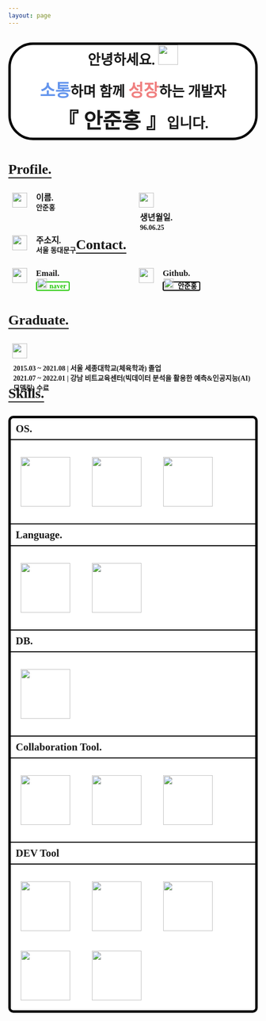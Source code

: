 ```yaml
---
layout: page
---
```

<style type="text/css">
.box{float: left; padding-top: 5px; padding-bottom: 5px; padding-left: 8px; padding-right: 8px; border-radius:15px}
.text{font: normal bold 1.2em/1.2em 'sans-serif'; float: left; padding-left:10px; padding-top:6px}
.img{padding:20px; width:100px; height:100px}
.skill{font: normal bold 1.5em/0em 'sans-serif'; text-align:left; padding-left:10px;}
.line{height:2px; background-color:black; border-color:black;}
</style>
<br>
<div style="background-color: white; border-radius:50px; border:5px solid black;">
<div style="font: normal bold 2em/2em 'sans-serif'; text-align:center;">
안녕하세요. 
<img height=40 src="https://camo.githubusercontent.com/e8e7b06ecf583bc040eb60e44eb5b8e0ecc5421320a92929ce21522dbc34c891/68747470733a2f2f6d656469612e67697068792e636f6d2f6d656469612f6876524a434c467a6361737252346961377a2f67697068792e676966">
<br>
<span style="color:CornflowerBlue; float:center; font: normal bold 1.2em/1.2em 'sans-serif';">소통</span>하며 함께 <span style="color:LightCoral; float:center; font: normal bold 1.2em/1.2em 'sans-serif';;">성장</span>하는 개발자 <span style="font: normal bold 1.5em/1.5em 'sans-serif'; float:center;">
<br>『 안준홍 』</span>입니다. 
</div>
</div>
<br>

<p style="font: normal bold 2em/1em 'sans-serif'; text-align:left; text-decoration: underline; text-underline-position:under;">
Profile.
</p>

<div class="box">
    <img src="https://user-images.githubusercontent.com/83000975/153437869-0da80e9c-e935-418e-8e62-b9b36869980a.png" height=30 width=30>
</div>
<div class="text" style="width: 200px;">
이름. <br> 
<div>
<sub>안준홍</sub>
</div>
</div>
<div class="box">
    <img src="https://user-images.githubusercontent.com/83000975/153437871-1d7331fe-6613-467c-a9c1-2ef092fc3848.jpg" height=30 width=30>
</div>
<div class="text" style="width: 200px;">
생년월일. <br> <sub>96.06.25</sub>
</div>
<div class="box">
    <img src="https://user-images.githubusercontent.com/83000975/153437873-509a68c4-1b8b-4db3-86f6-2fcce08a6bb1.jpg" height=30 width=30>
</div>
<div class="text">
주소지. <br> <sub>서울 동대문구</sub>
</div>

<br>
<br>
<br>
<br>

<p style="font: normal bold 2em/1em 'sans-serif'; text-align:left; text-decoration: underline; text-underline-position:under;">
Contact.
</p>
<div class="box">
    <img src="https://user-images.githubusercontent.com/83000975/153439370-563972e4-8f2e-4c18-b96c-ab68029fcf90.jpg" height=30 width=30>
</div>
<div class="text" style="width: 200px;">
Email.
<br>
<sub>
<a style="color:#1EC800; background-color:white; text-decoration:none; border-radius:3px; border:2px solid #1EC800; padding-right:5px;" href="mailto:junhong625@gmail.com">
<img style="float:cneter; margin-right:5px; margin-bottom:-5px;" height=20 src="https://user-images.githubusercontent.com/83000975/165331894-94882dfe-bc91-44ee-9112-6bebc1e1102f.png">naver 
</a>
</sub>
</div>

<div class="box">
    <img src="https://user-images.githubusercontent.com/83000975/153437867-846e0d81-5823-4999-ad16-811114ac7322.jpg" height=30 width=30>
</div>
<div class="text"> 
Github.
<br>
<sub>
<a style="color:black; background-color:white; text-decoration:none; border-radius:3px; border:2px solid black; padding-right:5px;" href="https://github.com/junhong625/">
<img style="float:cneter; margin-right:5px; margin-bottom:-5px;" height=20 src="https://user-images.githubusercontent.com/83000975/165335373-ee5dbce9-3a13-455f-a93b-ea4026e04058.png">
안준홍
<br>
</a>
</sub>
</div>

<br>
<br>
<br>
<br>

<p style="font: normal bold 2em/1em 'sans-serif'; text-align:left; text-decoration: underline; text-underline-position:under;">
Graduate.
</p>

<div class="box">
    <img src="https://user-images.githubusercontent.com/83000975/153754969-61e641fa-c457-4569-95d8-3c04adbfbd1b.png" height=30 width=30>
</div>
<div class="text">
<sub>2015.03 ~ 2021.08  |  서울 세종대학교(체육학과) 졸업</sub> <br><sub>2021.07 ~ 2022.01  |  강남 비트교육센터(빅데이터 분석을 활용한 예측&인공지능(AI) 모델링) 수료</sub>
</div>

<br>
<br>
<br>
<br>

<p style="font: normal bold 2em/0em 'sans-serif'; text-align:left; text-decoration: underline; text-underline-position:under;">
Skills.
</p>

<br>

  <div style="background-color: white; border-radius:10px; border:5px solid black;">
  <p class="skill">
    OS.
  </p>
  <hr class="line">
  <img class="img" src="https://user-images.githubusercontent.com/83000975/162969845-1bddf170-fd73-4b5c-9f47-64b3c0694aa3.png" width='80' height='100'>

  <img class="img" src="https://user-images.githubusercontent.com/83000975/162970839-8251fe17-4bd9-4254-ac75-baa0ebce82c5.png" width=80 height=80>

  <img class="img" src="https://user-images.githubusercontent.com/83000975/162971045-f4b9b3fb-ec50-4566-83e1-a5edcacbc043.png" width=80 height=80>

  <hr class="line">
  <p class="skill">
  Language.
  </p>
  <hr class="line">
  <div>
  <img class="img" src="https://user-images.githubusercontent.com/83000975/163158679-ecf6dc02-f121-4354-b253-d560ca459007.png" width=80 height=80>

  <img class="img" src="https://user-images.githubusercontent.com/83000975/162971133-625a70b5-3a68-4488-a39d-69e18a7417a1.png"  width=80 height=80>
  </div>
  <hr class="line">
  <p class="skill">
  DB.
  </p>
  <hr class="line">
  <div>
  <img class="img" src="https://user-images.githubusercontent.com/83000975/163159377-176a4434-860f-4a46-84be-d2481c26bf0f.png" width=80 height=80>
  </div>
  <hr class="line">
  <p class="skill">
  Collaboration Tool.
  </p>
  <hr class="line">
  <div>
  <img class="img" src="https://user-images.githubusercontent.com/83000975/163164848-5247a9e5-6a11-4bba-a9cc-e047f805d26a.png" width=80 height=80>

  <img class="img" src="https://user-images.githubusercontent.com/83000975/163159638-4cecb84a-16c0-433c-bb0d-bad3341d05f3.png" width=80 height=80>

  <img class="img" src="https://user-images.githubusercontent.com/83000975/162971408-29e97639-e608-46bb-aef4-7b686fef1aea.png" width=80 height=80>
  </div>

  <hr class="line">
  <p class="skill">
  DEV Tool
  </p>
  <hr class="line">
  <div>
  <img class="img" src="https://user-images.githubusercontent.com/83000975/162971461-a048de40-9251-4155-97c1-c023ca215163.png" width=80 height=80>

  <img class="img" src="https://user-images.githubusercontent.com/83000975/163160794-442ec295-77fc-4d55-98c9-f77db931e20d.png" width=80 height=80>

  <img class="img" src="https://user-images.githubusercontent.com/83000975/162971541-8f7bd316-bd23-46c9-86f0-68a9aee7cfc9.png" width=80 height=80>

  <img class="img" src="https://user-images.githubusercontent.com/83000975/163164837-0709755f-46b9-4cb2-9ed5-d22aa4ee3dc1.png" width=80 height=80>

  <img class="img" src="https://user-images.githubusercontent.com/83000975/163164824-37f8716a-86f9-4bc1-ace9-352f326952af.png" width=80 height=80>
  </div>
  </div>